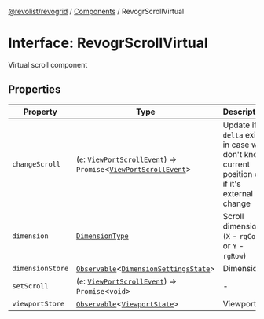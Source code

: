 [@revolist/revogrid](README.md) / [Components](Namespace.Components.md) / RevogrScrollVirtual

# Interface: RevogrScrollVirtual

Virtual scroll component

## Properties

| Property | Type | Description | Defined in |
| ------ | ------ | ------ | ------ |
| `changeScroll` | (`e`: [`ViewPortScrollEvent`](TypeAlias.ViewPortScrollEvent.md)) => `Promise`\<[`ViewPortScrollEvent`](TypeAlias.ViewPortScrollEvent.md)\> | Update if `delta` exists in case we don't know current position or if it's external change | [src/components.d.ts:620](https://github.com/revolist/revogrid/blob/5b9d5acc12b1e8b58b94bf47dcbc001b6b394655/src/components.d.ts#L620) |
| `dimension` | [`DimensionType`](TypeAlias.DimensionType.md) | Scroll dimension (`X` - `rgCol` or `Y` - `rgRow`) | [src/components.d.ts:624](https://github.com/revolist/revogrid/blob/5b9d5acc12b1e8b58b94bf47dcbc001b6b394655/src/components.d.ts#L624) |
| `dimensionStore` | [`Observable`](TypeAlias.Observable.md)\<[`DimensionSettingsState`](Interface.DimensionSettingsState.md)\> | Dimensions | [src/components.d.ts:628](https://github.com/revolist/revogrid/blob/5b9d5acc12b1e8b58b94bf47dcbc001b6b394655/src/components.d.ts#L628) |
| `setScroll` | (`e`: [`ViewPortScrollEvent`](TypeAlias.ViewPortScrollEvent.md)) => `Promise`\<`void`\> | - | [src/components.d.ts:629](https://github.com/revolist/revogrid/blob/5b9d5acc12b1e8b58b94bf47dcbc001b6b394655/src/components.d.ts#L629) |
| `viewportStore` | [`Observable`](TypeAlias.Observable.md)\<[`ViewportState`](Interface.ViewportState.md)\> | Viewport | [src/components.d.ts:633](https://github.com/revolist/revogrid/blob/5b9d5acc12b1e8b58b94bf47dcbc001b6b394655/src/components.d.ts#L633) |
